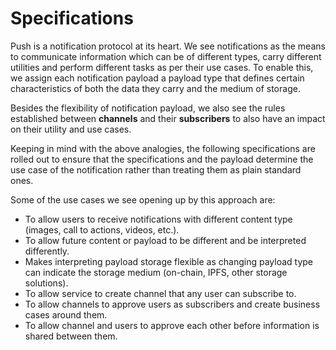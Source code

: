 # Specifications

Push is a notification protocol at its heart. We see notifications as the means to communicate information which can be of different types, carry different utilities and perform different tasks as per their use cases. To enable this, we assign each notification payload a payload type that defines certain characteristics of both the data they carry and the medium of storage. 

Besides the flexibility of notification payload, we also see the rules established between **channels** and their **subscribers** to also have an impact on their utility and use cases.

Keeping in mind with the above analogies, the following specifications are rolled out to ensure that the specifications and the payload determine the use case of the notification rather than treating them as plain standard ones.

Some of the use cases we see opening up by this approach are:

* To allow users to receive notifications with different content type \(images, call to actions, videos, etc.\).
* To allow future content or payload to be different and be interpreted differently.
* Makes interpreting payload storage flexible as changing payload type can indicate the storage medium \(on-chain, IPFS, other storage solutions\).
* To allow service to create channel that any user can subscribe to.
* To allow channels to approve users as subscribers and create business cases around them.
* To allow channel and users to approve each other before information is shared between them.



